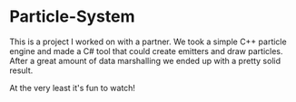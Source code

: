 Particle-System
===============

This is a project I worked on with a partner. We took a simple C++ particle engine and made a C# tool that could create emitters and draw particles. After a great amount of data marshalling we ended up with a pretty solid result.
 
At the very least it's fun to watch!